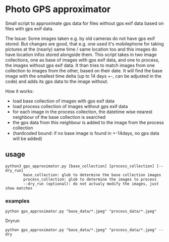 # Photo GPS approximator

Small script to approximate gps data for files without gps exif data based on files with gps exif data.

The Issue:
Some images taken e.g. by old cameras do not have gps exif stored. But changes are good, that e.g. one used it's mobilephone for taking pictures at the (nearly) same time / same location too and this images do have location infos stored alongside them.
This script takes in two image collections, one as base of images with gps exif data, and one to process, the images without gps exif data.
It than tries to match images from one collection to images from the other, based on their date. It will find the base image with the smallest time delta (up to 14 days +-, can be adjusted in the code) and adds its gps data to the image without.

How it works:
* load base collection of images with gps exif data
* load process collection of images without gps exif data
* for each image in the process collection, the datetime wise nearest neighbour of the base collection is searched
* the gps data from this neighbour is added to the image from the process collection
* (hardcoded bound: if no base image is found in +-14days, no gps data will be added)

## usage

```
python3 gps_approximator.py [base_collection] [process_collection] [--dry_run]
        base_collection: glob to determine the base collection images
        process_collection: glob to determine the images to process
        --dry_run (optional): do not actualy modify the images, just show matches
```

### examples

```
python gps_approximator.py "base_data/*.jpeg" "process_data/*.jpeg"
```

Dryrun
```
python gps_approximator.py "base_data/*.jpeg" "process_data/*.jpeg" --dry
```
